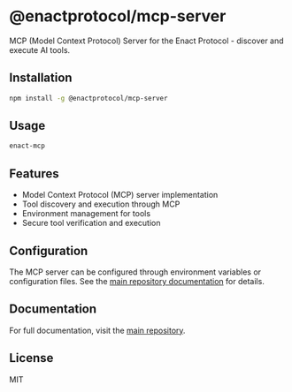 # @enactprotocol/mcp-server

MCP (Model Context Protocol) Server for the Enact Protocol - discover and execute AI tools.

## Installation

```bash
npm install -g @enactprotocol/mcp-server
```

## Usage

```bash
enact-mcp
```

## Features

- Model Context Protocol (MCP) server implementation
- Tool discovery and execution through MCP
- Environment management for tools
- Secure tool verification and execution

## Configuration

The MCP server can be configured through environment variables or configuration files. See the [main repository documentation](https://github.com/EnactProtocol/enact-cli) for details.

## Documentation

For full documentation, visit the [main repository](https://github.com/EnactProtocol/enact-cli).

## License

MIT
